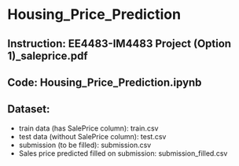 # Housing_Price_Prediction

## Instruction: EE4483-IM4483 Project (Option 1)_saleprice.pdf
## Code: Housing_Price_Prediction.ipynb
## Dataset:
  - train data (has SalePrice column): train.csv
  - test data (without SalePrice column): test.csv
  - submission (to be filled): submission.csv
  - Sales price predicted filled on submission: submission_filled.csv
